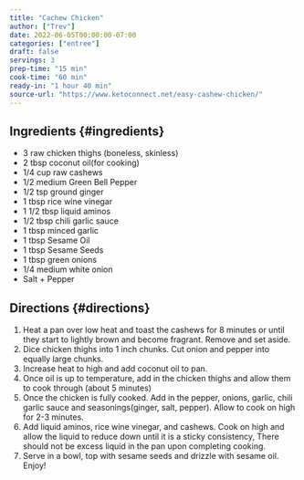 ```yaml
---
title: "Cachew Chicken"
author: ["Trev"]
date: 2022-06-05T00:00:00-07:00
categories: ["entree"]
draft: false
servings: 3
prep-time: "15 min"
cook-time: "60 min"
ready-in: "1 hour 40 min"
source-url: "https://www.ketoconnect.net/easy-cashew-chicken/"
---
```


## Ingredients {#ingredients}

-   3 raw chicken thighs (boneless, skinless)
-   2 tbsp coconut oil(for cooking)
-   1/4 cup raw cashews
-   1/2 medium Green Bell Pepper
-   1/2 tsp ground ginger
-   1 tbsp rice wine vinegar
-   1 1/2 tbsp liquid aminos
-   1/2 tbsp chili garlic sauce
-   1 tbsp minced garlic
-   1 tbsp Sesame Oil
-   1 tbsp Sesame Seeds
-   1 tbsp green onions
-   1/4 medium white onion
-   Salt + Pepper


## Directions {#directions}

1.  Heat a pan over low heat and toast the cashews for 8 minutes or until they start to lightly brown and become fragrant.  Remove and set aside.
2.  Dice chicken thighs into 1 inch chunks.  Cut onion and pepper into equally large chunks.
3.  Increase heat to high and add coconut oil to pan.
4.  Once oil is up to temperature, add in the chicken thighs and allow them to cook through (about 5 minutes)
5.  Once the chicken is fully cooked. Add in the pepper, onions, garlic, chili garlic sauce and seasonings(ginger, salt, pepper). Allow to cook on high for 2-3 minutes.
6.  Add liquid aminos, rice wine vinegar, and cashews. Cook on high and allow the liquid to reduce down until it is a sticky consistency,  There should not be excess liquid in the pan upon completing cooking.
7.  Serve in a bowl, top with sesame seeds and drizzle with sesame oil. Enjoy!